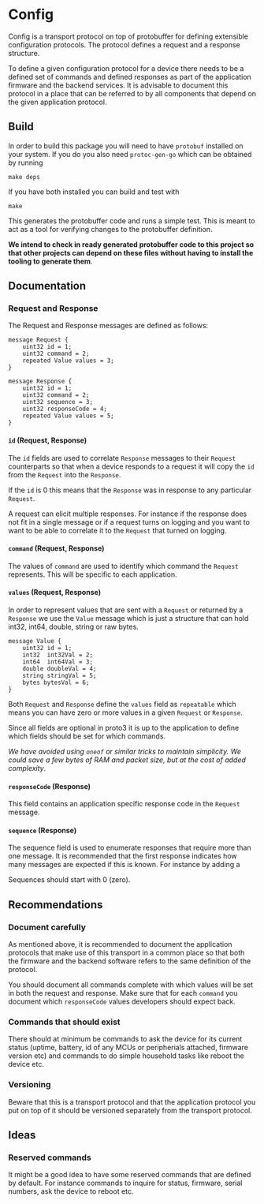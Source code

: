 # Config

Config is a transport protocol on top of protobuffer for defining
extensible configuration protocols.  The protocol defines a request
and a response structure.

To define a given configuration protocol for a device there needs to
be a defined set of commands and defined responses as part of the
application firmware and the backend services.  It is advisable to
document this protocol in a place that can be referred to by all
components that depend on the given application protocol.

## Build

In order to build this package you will need to have `protobuf`
installed on your system.  If you do you also need `protoc-gen-go`
which can be obtained by running

    make deps

If you have both installed you can build and test with 

    make
	
This generates the protobuffer code and runs a simple test.  This is
meant to act as a tool for verifying changes to the protobuffer
definition.

**We intend to check in ready generated protobuffer code to this
project so that other projects can depend on these files without
having to install the tooling to generate them**.

## Documentation

### Request and Response

The Request and Response messages are defined as follows:

    message Request {
        uint32 id = 1;
        uint32 command = 2;
        repeated Value values = 3;
    }

    message Response {
        uint32 id = 1;
        uint32 command = 2;
        uint32 sequence = 3;
        uint32 responseCode = 4;
        repeated Value values = 5;
    }


#### `id` (Request, Response)

The `id` fields are used to correlate `Response` messages to their
`Request` counterparts so that when a device responds to a request it
will copy the `id` from the `Request` into the `Response`.

If the `id` is 0 this means that the `Response` was in response to any
particular `Request`.

A request can elicit multiple responses.  For instance if the response
does not fit in a single message or if a request turns on logging and
you want to want to be able to correlate it to the `Request` that
turned on logging.

#### `command` (Request, Response)

The values of `command` are used to identify which command the
`Request` represents.  This will be specific to each application.

#### `values` (Request, Response)

In order to represent values that are sent with a `Request` or
returned by a `Response` we use the `Value` message which is just a
structure that can hold int32, int64, double, string or raw
bytes.  

    message Value {
        uint32 id = 1;
        int32  int32Val = 2;
        int64  int64Val = 3;
        double doubleVal = 4;
        string stringVal = 5;
        bytes bytesVal = 6;
    }


Both `Request` and `Response` define the `values` field as
`repeatable` which means you can have zero or more values in a given
`Request` or `Response`.

Since all fields are optional in proto3 it is up to the application to
define which fields should be set for which commands.

*We have avoided using `oneof` or similar tricks to maintain
simplicity.  We could save a few bytes of RAM and packet size, but at
the cost of added complexity*.

#### `responseCode` (Response)

This field contains an application specific response code in the
`Request` message.

#### `sequence` (Response)

The sequence field is used to enumerate responses that require more
than one message.  It is recommended that the first response indicates
how many messages are expected if this is known.  For instance by
adding a 

Sequences should start with 0 (zero).


## Recommendations

### Document carefully

As mentioned above, it is recommended to document the application
protocols that make use of this transport in a common place so that
both the firmware and the backend software refers to the same
definition of the protocol.

You should document all commands complete with which values will be
set in both the request and response.  Make sure that for each
`command` you document which `responseCode` values developers should
expect back.

### Commands that should exist

There should at minimum be commands to ask the device for its current
status (uptime, battery, id of any MCUs or peripherials attached,
firmware version etc) and commands to do simple household tasks like
reboot the device etc.

### Versioning

Beware that this is a transport protocol and that the application
protocol you put on top of it should be versioned separately from the
transport protocol.

## Ideas

### Reserved commands

It might be a good idea to have some reserved commands that are
defined by default.  For instance commands to inquire for status,
firmware, serial numbers, ask the device to reboot etc.
